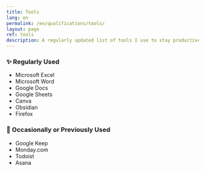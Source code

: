 ```yaml
---
title: Tools
lang: en
permalink: /en/qualifications/tools/
layout: page
ref: tools
description: A regularly updated list of tools I use to stay productive, organized, and efficient.
---
```


### ✨ Regularly Used

- Microsoft Excel
- Microsoft Word
- Google Docs
- Google Sheets
- Canva
- Obsidian
- Firefox

### 🔧 Occasionally or Previously Used

- Google Keep
- Monday.com
- Todoist
- Asana
